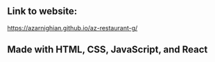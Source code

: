 ## Link to website: 
https://azarnighian.github.io/az-restaurant-g/

## Made with HTML, CSS, JavaScript, and React
